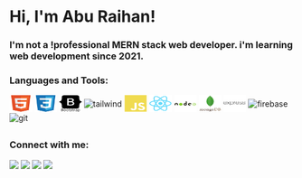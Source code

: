 # Hi, I'm Abu Raihan!
### I'm not a !professional MERN stack web developer. i'm learning web development since 2021. 
<div style="display: inline_block"> 
<h3 align="left">Languages and Tools:</h3>

<img align="center" alt="Raihan-HTML" height="30" width="40" src="https://raw.githubusercontent.com/devicons/devicon/master/icons/html5/html5-original.svg">
  
<img align="center" alt="Raihan-CSS" height="30" width="40" src="https://raw.githubusercontent.com/devicons/devicon/master/icons/css3/css3-original.svg">
  
<img align="center" src="https://raw.githubusercontent.com/devicons/devicon/master/icons/bootstrap/bootstrap-plain-wordmark.svg" alt="bootstrap" width="40" height="30"/>

<img align="center" src="https://www.vectorlogo.zone/logos/tailwindcss/tailwindcss-icon.svg" alt="tailwind" width="40" height="30">
  
<img align="center" alt="Raihan-Js" height="30" width="40" src="https://raw.githubusercontent.com/devicons/devicon/master/icons/javascript/javascript-plain.svg">

<img align="center" alt="Raihan-React" height="30" width="40" src="https://raw.githubusercontent.com/devicons/devicon/master/icons/react/react-original.svg">

<img align="center" src="https://raw.githubusercontent.com/devicons/devicon/master/icons/nodejs/nodejs-original-wordmark.svg" alt="nodejs" width="40" height="30">
  
<img align="center" src="https://raw.githubusercontent.com/devicons/devicon/master/icons/mongodb/mongodb-original-wordmark.svg" alt="mongodb" width="40" height="30">
  
<img align="center" src="https://raw.githubusercontent.com/devicons/devicon/master/icons/express/express-original-wordmark.svg" alt="express" width="40" height="30">
  
  
<img align="center" src="https://www.vectorlogo.zone/logos/firebase/firebase-icon.svg" alt="firebase" width="40" height="30">
<img align="center" src="https://www.vectorlogo.zone/logos/git-scm/git-scm-icon.svg" alt="git" width="40" height="30">





</div>

  ##
 
<div> 
  <h3 align="left">Connect with me:</h3>
  <a href="https://facebook.com/aburaihan019" target="_blank"><img src="https://camo.githubusercontent.com/2d1ffa69dd491ebeca01b2098cf8233dd09950ff5895abccd5b455ca442abc59/68747470733a2f2f696d672e736869656c64732e696f2f62616467652f46616365626f6f6b2d3138373746323f7374796c653d666f722d7468652d6261646765266c6f676f3d66616365626f6f6b266c6f676f436f6c6f723d7768697465" target="_blank"></a>
  <a href="https://instagram.com/raihan_1ahmed" target="_blank"><img src="https://img.shields.io/badge/-Instagram-%23E4405F?style=for-the-badge&logo=instagram&logoColor=white" target="_blank"></a>
  <a href = "mailto:raihanahmed01973@gmail.com"><img src="https://img.shields.io/badge/-Gmail-%23333?style=for-the-badge&logo=gmail&logoColor=white" target="_blank"></a>
  <a href="https://www.linkedin.com/in/aburaihan019" target="_blank"><img src="https://img.shields.io/badge/-LinkedIn-%230077B5?style=for-the-badge&logo=linkedin&logoColor=white" target="_blank"></a> 
</div>

